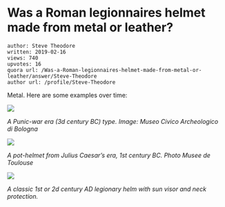 # Was a Roman legionnaires helmet made from metal or leather?

	author: Steve Theodore
	written: 2019-02-16
	views: 740
	upvotes: 16
	quora url: /Was-a-Roman-legionnaires-helmet-made-from-metal-or-leather/answer/Steve-Theodore
	author url: /profile/Steve-Theodore


Metal. Here are some examples over time:

![](https://qph.fs.quoracdn.net/main-qimg-97c6d9f40201ba96cae99efa836d5f3e)

_A Punic-war era (3d century BC) type. Image: Museo Civico Archeologico di Bologna_ 

![](https://qph.fs.quoracdn.net/main-qimg-764b5e986db11f468c53247e459be5b4)

_A pot-helmet from Julius Caesar’s era, 1st century BC. Photo Musee de Toulouse_ 

![](https://qph.fs.quoracdn.net/main-qimg-25776c39ebe567ef01fef610fa2d9da0)

_A classic 1st or 2d century AD legionary helm with sun visor and neck protection._ 

